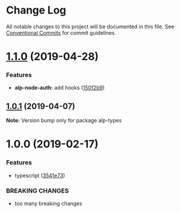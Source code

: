 # Change Log

All notable changes to this project will be documented in this file.
See [Conventional Commits](https://conventionalcommits.org) for commit guidelines.

# [1.1.0](https://github.com/alpjs/alp/compare/alp-types@1.0.1...alp-types@1.1.0) (2019-04-28)


### Features

* **alp-node-auth:** add hooks ([150f2b9](https://github.com/alpjs/alp/commit/150f2b9))





## [1.0.1](https://github.com/alpjs/alp/compare/alp-types@1.0.0...alp-types@1.0.1) (2019-04-07)

**Note:** Version bump only for package alp-types





# 1.0.0 (2019-02-17)


### Features

* typescript ([3541e73](https://github.com/alpjs/alp/commit/3541e73))


### BREAKING CHANGES

* too many breaking changes
